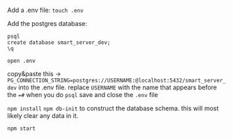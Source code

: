 Add a .env file:
```touch .env```


Add the postgres database:
```
psql
create database smart_server_dev;
\q

open .env
```
copy&paste this -> ```PG_CONNECTION_STRING=postgres://USERNAME:@localhost:5432/smart_server_dev```
into the .env file. replace ```USERNAME``` with the name that appears before the ```=#``` when you do ```psql```
save and close the ```.env``` file

```npm install```
```npm db-init``` to construct the database schema. this will most likely clear any data in it.

```npm start```
